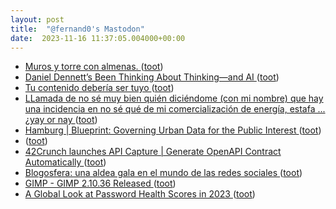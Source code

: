 ```yaml
---
layout: post
title:  "@fernand0's Mastodon"
date:  2023-11-16 11:37:05.004000+00:00
---
```

*  [Muros y torre con almenas. ](https://www.flickr.com/photos/fernand0/53303553152) ([toot](https://mastodon.social/@fernand0/111420022773223813))
*  [Daniel Dennett’s Been Thinking About Thinking—and AI ](https://now.tufts.edu/2023/10/02/daniel-dennetts-been-thinking-about-thinking-and-a) ([toot](https://mastodon.social/@fernand0/111419978973716162))
*  [Tu contenido debería ser tuyo ](https://javipas.com/2023/10/25/tu-contenido-deberia-ser-tuyo) ([toot](https://mastodon.social/@fernand0/111419725777827380))
*  [LLamada de no sé muy bien quién diciéndome (con mi nombre) que hay una incidencia en no sé qué de mi comercialización de energía, estafa ... ¿yay or nay ](https://mastodon.social/@fernand0/111419722422545439) ([toot](https://mastodon.social/@fernand0/111419722422545439))
*  [Hamburg \| Blueprint: Governing Urban Data for the Public Interest ](https://thenewhanse.eu/en/blueprin) ([toot](https://mastodon.social/@fernand0/111419459684452287))
*  [ ](https://paquita.masto.host/@manu) ([toot](https://mastodon.social/@fernand0/111419394785328083))
*  [42Crunch launches API Capture \| Generate OpenAPI Contract Automatically ](https://42crunch.com/42crunch-launches-automated-api-contract-generation-to-improve-governance-speed-development) ([toot](https://mastodon.social/@fernand0/111419293852685529))
*  [Blogosfera: una aldea gala en el mundo de las redes sociales ](https://www.heraldo.es/noticias/ocio-y-cultura/2023/11/15/blogs-marketing-digital-1691264.htm) ([toot](https://mastodon.social/@fernand0/111419284708033476))
*  [GIMP - GIMP 2.10.36 Released ](https://www.gimp.org/news/2023/11/07/gimp-2-10-36-released) ([toot](https://mastodon.social/@fernand0/111417918972350501))
*  [A Global Look at Password Health Scores in 2023 ](https://www.dashlane.com/resources/global-password-health-202) ([toot](https://mastodon.social/@fernand0/111416257326873851))
